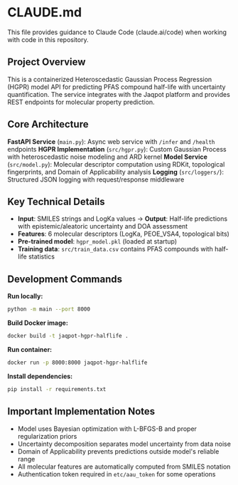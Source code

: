 # CLAUDE.md

This file provides guidance to Claude Code (claude.ai/code) when working with code in this repository.

## Project Overview

This is a containerized Heteroscedastic Gaussian Process Regression (HGPR) model API for predicting PFAS compound half-life with uncertainty quantification. The service integrates with the Jaqpot platform and provides REST endpoints for molecular property prediction.

## Core Architecture

**FastAPI Service** (`main.py`): Async web service with `/infer` and `/health` endpoints
**HGPR Implementation** (`src/hgpr.py`): Custom Gaussian Process with heteroscedastic noise modeling and ARD kernel
**Model Service** (`src/model.py`): Molecular descriptor computation using RDKit, topological fingerprints, and Domain of Applicability analysis
**Logging** (`src/loggers/`): Structured JSON logging with request/response middleware

## Key Technical Details

- **Input**: SMILES strings and LogKa values → **Output**: Half-life predictions with epistemic/aleatoric uncertainty and DOA assessment
- **Features**: 6 molecular descriptors (LogKa, PEOE_VSA4, topological bits)
- **Pre-trained model**: `hgpr_model.pkl` (loaded at startup)
- **Training data**: `src/train_data.csv` contains PFAS compounds with half-life statistics

## Development Commands

**Run locally:**
```bash
python -m main --port 8000
```

**Build Docker image:**
```bash
docker build -t jaqpot-hgpr-halflife .
```

**Run container:**
```bash
docker run -p 8000:8000 jaqpot-hgpr-halflife
```

**Install dependencies:**
```bash
pip install -r requirements.txt
```

## Important Implementation Notes

- Model uses Bayesian optimization with L-BFGS-B and proper regularization priors
- Uncertainty decomposition separates model uncertainty from data noise
- Domain of Applicability prevents predictions outside model's reliable range
- All molecular features are automatically computed from SMILES notation
- Authentication token required in `etc/aau_token` for some operations